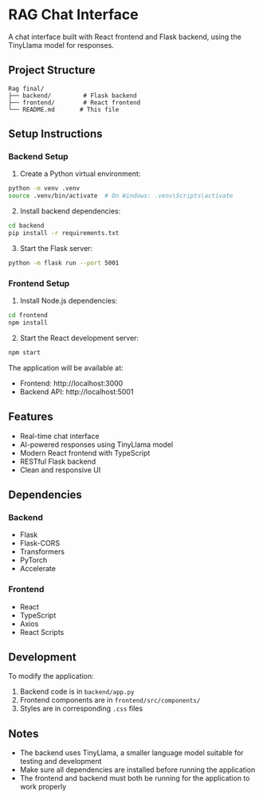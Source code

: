 # RAG Chat Interface

A chat interface built with React frontend and Flask backend, using the TinyLlama model for responses.

## Project Structure

```
Rag final/
├── backend/         # Flask backend
├── frontend/        # React frontend
└── README.md       # This file
```

## Setup Instructions

### Backend Setup

1. Create a Python virtual environment:
```bash
python -m venv .venv
source .venv/bin/activate  # On Windows: .venv\Scripts\activate
```

2. Install backend dependencies:
```bash
cd backend
pip install -r requirements.txt
```

3. Start the Flask server:
```bash
python -m flask run --port 5001
```

### Frontend Setup

1. Install Node.js dependencies:
```bash
cd frontend
npm install
```

2. Start the React development server:
```bash
npm start
```

The application will be available at:
- Frontend: http://localhost:3000
- Backend API: http://localhost:5001

## Features

- Real-time chat interface
- AI-powered responses using TinyLlama model
- Modern React frontend with TypeScript
- RESTful Flask backend
- Clean and responsive UI

## Dependencies

### Backend
- Flask
- Flask-CORS
- Transformers
- PyTorch
- Accelerate

### Frontend
- React
- TypeScript
- Axios
- React Scripts

## Development

To modify the application:
1. Backend code is in `backend/app.py`
2. Frontend components are in `frontend/src/components/`
3. Styles are in corresponding `.css` files

## Notes

- The backend uses TinyLlama, a smaller language model suitable for testing and development
- Make sure all dependencies are installed before running the application
- The frontend and backend must both be running for the application to work properly 